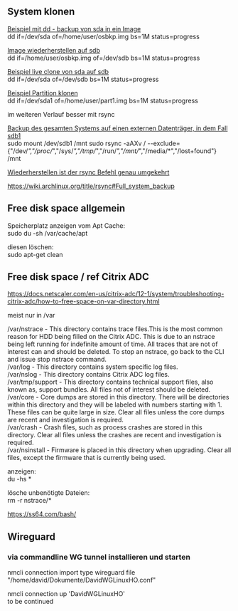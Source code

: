 ## System klonen

<ins>Beispiel mit dd - backup von sda in ein Image</ins>  
dd if=/dev/sda of=/home/user/osbkp.img bs=1M status=progress

<ins>Image wiederherstellen auf sdb</ins>  
dd if=/home/user/osbkp.img of=/dev/sdb bs=1M status=progress

<ins>Beispiel live clone von sda auf sdb</ins>  
dd if=/dev/sda of=/dev/sdb bs=1M status=progress

<ins>Beispiel Partition klonen</ins>  
dd if=/dev/sda1 of=/home/user/part1.img bs=1M status=progress

im weiteren Verlauf besser mit rsync

<ins>Backup des gesamten Systems auf einen externen Datenträger, in dem Fall sdb1</ins>  
sudo mount /dev/sdb1 /mnt
sudo rsync -aAXv / --exclude={"/dev/*","/proc/*","/sys/*","/tmp/*","/run/*","/mnt/*","/media/*","/lost+found"} /mnt


<ins>Wiederherstellen ist der rsync Befehl genau umgekehrt</ins>  

https://wiki.archlinux.org/title/rsync#Full_system_backup


## Free disk space allgemein  

Speicherplatz anzeigen vom Apt Cache:  
sudo du -sh /var/cache/apt  

diesen löschen:  
sudo apt-get clean  

## Free disk space / ref Citrix ADC  
https://docs.netscaler.com/en-us/citrix-adc/12-1/system/troubleshooting-citrix-adc/how-to-free-space-on-var-directory.html

meist nur in /var  

/var/nstrace - This directory contains trace files.This is the most common reason for HDD being filled on the Citrix ADC. This is due to an nstrace being left running for indefinite amount of time. All traces that are not of interest can and should be deleted. To stop an nstrace, go back to the CLI and issue stop nstrace command.  
/var/log - This directory contains system specific log files.  
/var/nslog - This directory contains Citrix ADC log files.  
/var/tmp/support - This directory contains technical support files, also known as, support bundles. All files not of interest should be deleted.  
/var/core - Core dumps are stored in this directory. There will be directories within this directory and they will be labeled with numbers starting with 1. These files can be quite large in size. Clear all files unless the core dumps are recent and investigation is required.  
/var/crash - Crash files, such as process crashes are stored in this directory. Clear all files unless the crashes are recent and investigation is required.  
/var/nsinstall -  Firmware is placed in this directory when upgrading. Clear all files, except the firmware that is currently being used.  

anzeigen:  
du -hs *  

lösche unbenötigte Dateien:  
rm -r nstrace/*  


https://ss64.com/bash/  


## Wireguard  

### via commandline WG tunnel installieren und starten  

nmcli connection import type wireguard file "/home/david/Dokumente/DavidWGLinuxHO.conf"  

nmcli connection up 'DavidWGLinuxHO'  
to be continued
